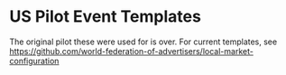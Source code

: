 # US Pilot Event Templates

The original pilot these were used for is over. For current templates, see https://github.com/world-federation-of-advertisers/local-market-configuration
